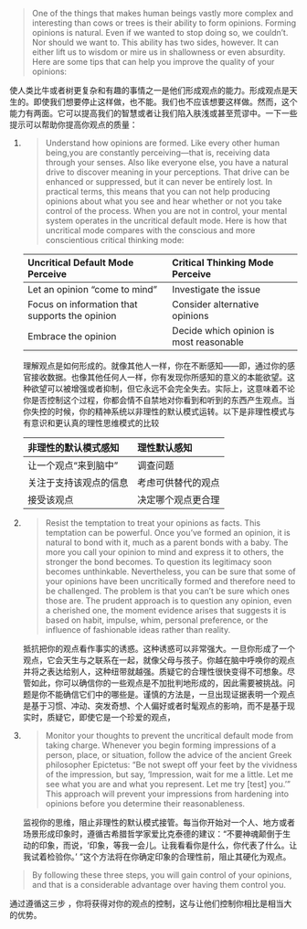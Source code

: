 > One of the things that makes human beings vastly more complex and interesting than cows or trees is their ability to form opinions. Forming opinions is natural. Even if we wanted to stop doing so, we couldn’t. Nor should we want to. This ability has two sides, however. It can either lift us to wisdom or mire us in shallowness or even absurdity. Here are some tips that can help you improve the quality of your opinions:

使人类比牛或者树更复杂和有趣的事情之一是他们形成观点的能力。形成观点是天生的。即使我们想要停止这样做，也不能。我们也不应该想要这样做。然而，这个能力有两面。它可以提高我们的智慧或者让我们陷入肤浅或甚至荒谬中。一下一些提示可以帮助你提高你观点的质量：

1. > Understand how opinions are formed. Like every other human being,you are constantly perceiving—that is, receiving data through your senses. Also like everyone else, you have a natural drive to discover meaning in your perceptions. That drive can be enhanced or suppressed, but it can never be entirely lost. In practical terms, this means that you can not help producing opinions about what you see and hear whether or not you take control of the process. When you are not in control, your mental system operates in the uncritical default mode. Here is how that uncritical mode compares with the conscious and more conscientious critical thinking mode:

   | Uncritical Default Mode Perceive | Critical Thinking Mode Perceive |
   | :--- | :--- |
   | Let an opinion “come to mind” | Investigate the issue |
   | Focus on information that supports the opinion | Consider alternative opinions |
   | Embrace the opinion | Decide which opinion is most reasonable |

   理解观点是如何形成的。就像其他人一样，你在不断感知——即，通过你的感官接收数据。也像其他任何人一样，你有发现你所感知的意义的本能欲望。这种欲望可以被增强或者抑制，但它永远不会完全失去。实际上，这意味着不论你是否控制这个过程，你都会情不自禁地对你看到和听到的东西产生观点。当你失控的时候，你的精神系统以非理性的默认模式运转。以下是非理性模式与有意识和更认真的理性思维模式的比较

   | 非理性的默认模式感知 | 理性默认感知 |
   | :--- | :--- |
   | 让一个观点“来到脑中” | 调查问题 |
   | 关注于支持该观点的信息 | 考虑可供替代的观点 |
   | 接受该观点 | 决定哪个观点更合理 |

2. > Resist the temptation to treat your opinions as facts. This temptation can be powerful. Once you’ve formed an opinion, it is natural to bond with it, much as a parent bonds with a baby. The more you call your opinion to mind and express it to others, the stronger the bond becomes. To question its legitimacy soon becomes unthinkable. Nevertheless, you can be sure that some of your opinions have been uncritically formed and therefore need to be challenged. The problem is that you can’t be sure which ones those are. The prudent approach is to question any opinion, even a cherished one, the moment evidence arises that suggests it is based on habit, impulse, whim, personal preference, or the influence of fashionable ideas rather than reality.

   抵抗把你的观点看作事实的诱惑。这种诱惑可以非常强大。一旦你形成了一个观点，它会天生与之联系在一起，就像父母与孩子。你越在脑中呼唤你的观点并将之表达给别人，这种纽带就越强。质疑它的合理性很快变得不可想象。尽管如此，你可以确信你的一些观点是不加批判地形成的，因此需要被挑战。问题是你不能确信它们中的哪些是。谨慎的方法是，一旦出现证据表明一个观点是基于习惯、冲动、突发奇想、个人偏好或者时髦观点的影响，而不是基于现实时，质疑它，即使它是一个珍爱的观点，

3. > Monitor your thoughts to prevent the uncritical default mode from taking charge. Whenever you begin forming impressions of a person, place, or situation, follow the advice of the ancient Greek philosopher Epictetus: “Be not swept off your feet by the vividness of the impression, but say, ‘Impression, wait for me a little. Let me see what you are and what you represent. Let me try \[test\] you.’” This approach will prevent your impressions from hardening into opinions before you determine their reasonableness.

   监视你的思维，阻止非理性的默认模式接管。每当你开始对一个人、地方或者场景形成印象时，遵循古希腊哲学家爱比克泰德的建议：“不要神魂颠倒于生动的印象，而说，‘印象，等我一会儿。让我看看你是什么，你代表了什么。让我试着检验你。’ ”这个方法将在你确定印象的合理性前，阻止其硬化为观点。

> By following these three steps, you will gain control of your opinions, and that is a considerable advantage over having them control you.

通过遵循这三步 ，你将获得对你的观点的控制，这与让他们控制你相比是相当大的优势。

